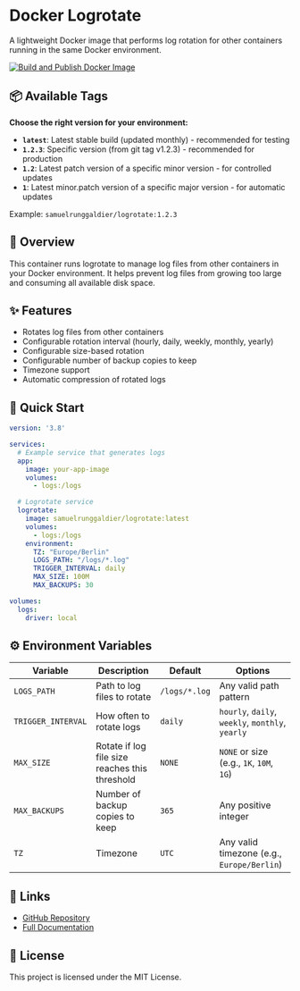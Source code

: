 # Docker Logrotate

A lightweight Docker image that performs log rotation for other containers running in the same Docker environment.

[![Build and Publish Docker Image](https://github.com/samuelru/logrotate/actions/workflows/docker-publish.yml/badge.svg)](https://github.com/samuelru/logrotate/actions/workflows/docker-publish.yml)

## 📦 Available Tags

**Choose the right version for your environment:**

- **`latest`**: Latest stable build (updated monthly) - recommended for testing
- **`1.2.3`**: Specific version (from git tag v1.2.3) - recommended for production
- **`1.2`**: Latest patch version of a specific minor version - for controlled updates
- **`1`**: Latest minor.patch version of a specific major version - for automatic updates

Example: `samuelrunggaldier/logrotate:1.2.3`

## 🔄 Overview

This container runs logrotate to manage log files from other containers in your Docker environment. It helps prevent log files from growing too large and consuming all available disk space.

## ✨ Features

- Rotates log files from other containers
- Configurable rotation interval (hourly, daily, weekly, monthly, yearly)
- Configurable size-based rotation
- Configurable number of backup copies to keep
- Timezone support
- Automatic compression of rotated logs

## 🚀 Quick Start

```yaml
version: '3.8'

services:
  # Example service that generates logs
  app:
    image: your-app-image
    volumes:
      - logs:/logs

  # Logrotate service
  logrotate:
    image: samuelrunggaldier/logrotate:latest
    volumes:
      - logs:/logs
    environment:
      TZ: "Europe/Berlin"
      LOGS_PATH: "/logs/*.log"
      TRIGGER_INTERVAL: daily
      MAX_SIZE: 100M
      MAX_BACKUPS: 30

volumes:
  logs:
    driver: local
```

## ⚙️ Environment Variables

| Variable | Description | Default | Options |
|----------|-------------|---------|---------|
| `LOGS_PATH` | Path to log files to rotate | `/logs/*.log` | Any valid path pattern |
| `TRIGGER_INTERVAL` | How often to rotate logs | `daily` | `hourly`, `daily`, `weekly`, `monthly`, `yearly` |
| `MAX_SIZE` | Rotate if log file size reaches this threshold | `NONE` | `NONE` or size (e.g., `1K`, `10M`, `1G`) |
| `MAX_BACKUPS` | Number of backup copies to keep | `365` | Any positive integer |
| `TZ` | Timezone | `UTC` | Any valid timezone (e.g., `Europe/Berlin`) |

## 🔗 Links

- [GitHub Repository](https://github.com/samuelru/logrotate)
- [Full Documentation](https://github.com/samuelru/logrotate/blob/main/README.md)

## 📄 License

This project is licensed under the MIT License.